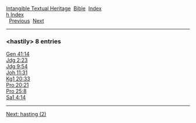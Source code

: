 [Intangible Textual Heritage](../../index)  [Bible](../index) 
[Index](index)   
[h Index](_h_)  
  [Previous](c05207)  [Next](c05209) 

------------------------------------------------------------------------

### &lt;hastily&gt; 8 entries

[Gen 41:14](../kjv/gen041.htm#014)  
[Jdg 2:23](../kjv/jdg002.htm#023)  
[Jdg 9:54](../kjv/jdg009.htm#054)  
[Joh 11:31](../kjv/joh011.htm#031)  
[Kg1 20:33](../kjv/kg1020.htm#033)  
[Pro 20:21](../kjv/pro020.htm#021)  
[Pro 25:8](../kjv/pro025.htm#008)  
[Sa1 4:14](../kjv/sa1004.htm#014)  

------------------------------------------------------------------------

[Next: hasting (2)](c05209)
